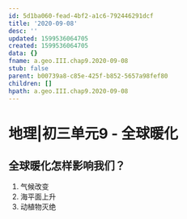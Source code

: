 ```yaml
---
id: 5d1ba060-fead-4bf2-a1c6-792446291dcf
title: '2020-09-08'
desc: ''
updated: 1599536064705
created: 1599536064705
data: {}
fname: a.geo.III.chap9.2020-09-08
stub: false
parent: b00739a8-c85e-425f-b852-5657a98fef80
children: []
hpath: a.geo.III.chap9.2020-09-08
---
```

# 地理|初三单元9 - 全球暖化

## 全球暖化怎样影响我们？

1. 气候改变
2. 海平面上升
3. 动植物灭绝
